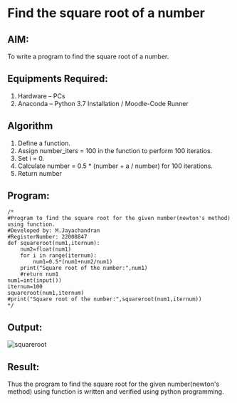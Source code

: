 # Find the square root of a number

## AIM:
To write a program to find the square root of a number.

## Equipments Required:
1. Hardware – PCs
2. Anaconda – Python 3.7 Installation / Moodle-Code Runner

## Algorithm
1. Define a function.
2. Assign number_iters = 100 in the function to perform 100 iteratios.
3. Set i = 0.
4. Calculate  number = 0.5 * (number + a / number) for 100 iterations.
5. Return number

## Program:
```
/*
#Program to find the square root for the given number(newton's method) using function.
#Developed by: M.Jayachandran
#RegisterNumber: 22008847
def squareroot(num1,iternum):
    num2=float(num1)
    for i in range(iternum):
        num1=0.5*(num1+num2/num1)
    print("Square root of the number:",num1)
    #return num1
num1=int(input())
iternum=100
squareroot(num1,iternum)
#print("Square root of the number:",squareroot(num1,iternum)) 
*/
```

## Output:
![squareroot](https://user-images.githubusercontent.com/118447015/213904585-9bc8a74b-2811-4308-827c-4a1a0eba6ab7.png)



## Result:
Thus the program to find the square root for the given number(newton's method) using function is written and verified using python programming.
